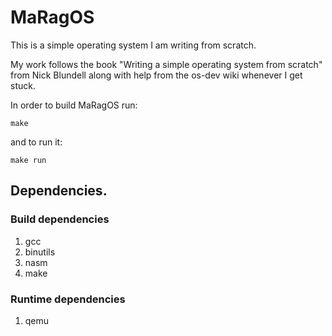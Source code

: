 # MaRagOS

This is a simple operating system I am writing from scratch.

My work follows the book "Writing a simple operating system 
from scratch" from Nick Blundell along with help from the
os-dev wiki whenever I get stuck.

In order to build MaRagOS run:

    make

and to run it:

    make run

## Dependencies. 
### Build dependencies

1) gcc
2) binutils
3) nasm
4) make

### Runtime dependencies
1) qemu
